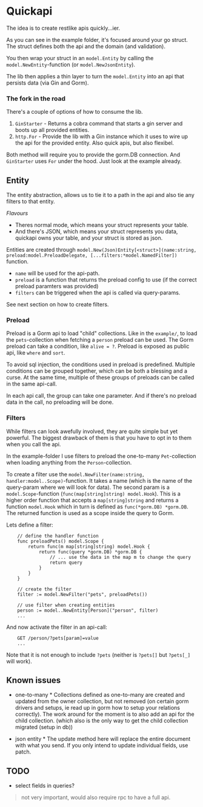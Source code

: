 # Quickapi

The idea is to create restlike apis quickly...ier.

As you can see in the example folder, it's focused around your go struct. The struct defines both the api and the domain (and validation). 

You then wrap your struct in an `model.Entity` by calling the `model.NewEntity`-function (or `model.NewJsonEntity`).

The lib then applies a thin layer to turn the `model.Entity` into an api that persists data (via Gin and Gorm).

### The fork in the road

There's a couple of options of how to consume the lib.

1. `GinStarter` - Returns a cobra command that starts a gin server and boots up all provided entities.
2. `http.For` - Provide the lib with a Gin instance which it uses to wire up the api for the provided entity. Also quick apis, but also flexibel.

Both method will require you to provide the gorm.DB connection. And `GinStarter` uses `For` under the hood. Just look at the example already.

## Entity

The entity abstraction, allows us to tie it to a path in the api and also tie any filters to that entity.

*Flavours*

* Theres normal mode, which means your struct represents your table.
* And there's JSON, which means your struct represents you data, quickapi owns your table, and your struct is stored as json.

Entities are created through `model.New(Json)Entity[<struct>](name:string, preload:model.PreloadDelegate, [...filters:*model.NamedFilter])` function.

- `name` will be used for the api-path.
- `preload` is a function that returns the preload config to use (if the correct preload paramters was provided)
- `filters` can be triggered when the api is called via query-params.

See next section on how to create filters.

### Preload

Preload is a Gorm api to load "child" collections. Like in the `example/`, to load the `pets`-collection when fetching a `person` preload can be used. The Gorm preload can take a condition, like `alive = ?`. Preload is exposed as public api, like `where` and `sort`.

To avoid sql injection, the conditions used in preload is predefined. Multiple conditions can be grouped together, which can be both a blessing and a curse. At the same time, multiple of these groups of preloads can be called in the same api-call.

In each api call, the group can take one parameter. And if there's no preload data in the call, no preloading will be done.

### Filters

While filters can look awefully involved, they are quite simple but yet powerful. The biggest drawback of them is that you have to opt in to them when you call the api.

In the example-folder I use filters to preload the one-to-many `Pet`-collection when loading anything from the `Person`-collection.

To create a filter use the `model.NewFilter(name:string, handler:model..Scope)`-function. It takes a name (which is the  name of the query-param where we will look for data). The second param is a `model.Scope`-function (`func(map[string]string) model.Hook`). This is a higher order function that accepts a `map[string]string` and returns a function `model.Hook` which in turn is defined as `func(*gorm.DB) *gorm.DB`. The returned function is used as a scope inside the query to Gorm.

Lets define a filter:
```
    // define the handler function
    func preloadPets() model.Scope {
        return func(m map[string]string) model.Hook {
            return func(query *gorm.DB) *gorm.DB {
                // ... use the data in the map m to change the query
                return query
            }
        }
    }

    // create the filter
    filter := model.NewFilter("pets", preloadPets())

    // use filter when creating entities
    person := model..NewEntity[Person]("person", filter)
    ...
```

And now activate the filter in an api-call:
```
    GET /person/?pets[param]=value
    ...
```

Note that it is not enough to include `?pets` (neither is `?pets[]` but `?pets[_]` will work).

## Known issues

 * one-to-many *
 Collections defined as one-to-many are created and updated from the owner collection, but not removed (on certain gorm drivers and setups, ie read up in gorm how to setup your relations correctly). The work around for the moment is to also add an api for the child collection. (which also is the only way to get the child collection migrated (setup in db))

 * json entity *
 The update method here will replace the entire document with what you send. If you only intend to update individual fields, use patch.

 ## TODO
 
* select fields in queries?
> not very important, would also require rpc to have a full api.
